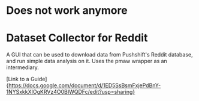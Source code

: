 # Does not work anymore

# Dataset Collector for Reddit
 A GUI that can be used to download data from Pushshift's Reddit database, and run simple data analysis on it. Uses the pmaw wrapper as an intermediary.

 [Link to a Guide]{https://docs.google.com/document/d/1ED5SsBsmFxjePdBnY-1NYSxkkXIOgKRVz4O0BIWQDFc/edit?usp=sharing}
